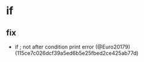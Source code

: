 # if

## fix

* if ; not after condition print error (@Euro20179) (115ce7c026dcf39a5ed6b5e25fbed2ce425ab77d)


